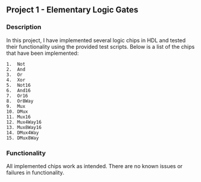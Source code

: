 ## Project 1 - Elementary Logic Gates

### Description

In this project, I have implemented several logic chips in HDL and tested their functionality using the provided test scripts. Below is a list of the chips that have been implemented: 

	1.	Not
	2.	And
	3.	Or
	4.	Xor
	5.	Not16
	6.	And16
	7.	Or16
	8.	Or8Way
	9.	Mux
	10.	DMux
	11.	Mux16
	12.	Mux4Way16
	13.	Mux8Way16
	14.	DMux4Way
	15.	DMux8Way

### Functionality

All implemented chips work as intended. There are no known issues or failures in functionality. 



